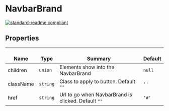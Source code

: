 # NavbarBrand
  [![standard-readme compliant](https://img.shields.io/badge/standard--readme-OK-green.svg?style=flat-square)](https://github.com/RichardLitt/standard-readme)
  

  ## Properties
  | </br>Name | </br>Type | </br>Summary | </br>Default | 
| ---- | ---- | ---- | ---- |
| children | `union` | Elements show into the NavbarBrand | `null` |
| className | `string` | Class to apply to button. Default `""` | `''` |
| href | `string` | Url to go when NavbarBrand is clicked. Default `""` | `'#'` |